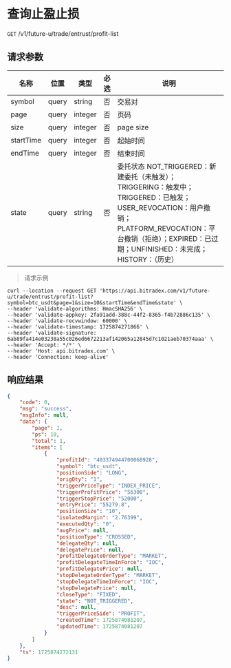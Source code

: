 # 查询止盈止损

`GET` /v1/future-u/trade/entrust/profit-list

## 请求参数

| 名称        | 位置    | 类型      | 必选 | 说明                                                                                                                                                  |
|-----------|-------|---------|----|-----------------------------------------------------------------------------------------------------------------------------------------------------|
| symbol    | query | string  | 否  | 交易对                                                                                                                                                 |
| page      | query | integer | 否  | 页码                                                                                                                                                  |
| size      | query | integer | 否  | page size                                                                                                                                                 |
| startTime | query | integer | 否  | 起始时间                                                                                                                                                |
| endTime   | query | integer | 否  | 结束时间                                                                                                                                                |
| state     | query | string  | 否  | 委托状态 NOT_TRIGGERED：新建委托（未触发）；TRIGGERING：触发中；TRIGGERED：已触发；USER_REVOCATION：用户撤销；PLATFORM_REVOCATION：平台撤销（拒绝）；EXPIRED：已过期；UNFINISHED：未完成；HISTORY：（历史） |

> 请求示例

```shell
curl --location --request GET 'https://api.bitradex.com/v1/future-u/trade/entrust/profit-list?symbol=btc_usdt&page=1&size=10&startTime&endTime&state' \
--header 'validate-algorithms: HmacSHA256' \
--header 'validate-appkey: 2fa91add-388c-44f2-8365-f4b72886c135' \
--header 'validate-recvwindow: 60000' \
--header 'validate-timestamp: 1725874271866' \
--header 'validate-signature: 6ab89fa414e03238a55c026ed6672213af142065a12845d7c1021aeb70374aaa' \
--header 'Accept: */*' \
--header 'Host: api.bitradex.com' \
--header 'Connection: keep-alive'
```

## 响应结果

```json
{
    "code": 0,
    "msg": "success",
    "msgInfo": null,
    "data": {
        "page": 1,
        "ps": 10,
        "total": 1,
        "items": [
            {
                "profitId": "403374944700068928",
                "symbol": "btc_usdt",
                "positionSide": "LONG",
                "origQty": "1",
                "triggerPriceType": "INDEX_PRICE",
                "triggerProfitPrice": "56300",
                "triggerStopPrice": "52000",
                "entryPrice": "55279.8",
                "positionSize": "10",
                "isolatedMargin": "2.76399",
                "executedQty": "0",
                "avgPrice": null,
                "positionType": "CROSSED",
                "delegateQty": null,
                "delegatePrice": null,
                "profitDelegateOrderType": "MARKET",
                "profitDelegateTimeInForce": "IOC",
                "profitDelegatePrice": null,
                "stopDelegateOrderType": "MARKET",
                "stopDelegateTimeInForce": "IOC",
                "stopDelegatePrice": null,
                "closeType": "FIXED",
                "state": "NOT_TRIGGERED",
                "desc": null,
                "triggerPriceSide": "PROFIT",
                "createdTime": 1725874081207,
                "updatedTime": 1725874081207
            }
        ]
    },
    "ts": 1725874272131
}
```

